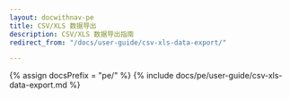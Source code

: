 ```yaml
---
layout: docwithnav-pe
title: CSV/XLS 数据导出
description: CSV/XLS 数据导出指南
redirect_from: "/docs/user-guide/csv-xls-data-export/"

---
```


{% assign docsPrefix = "pe/" %}
{% include docs/pe/user-guide/csv-xls-data-export.md %}
